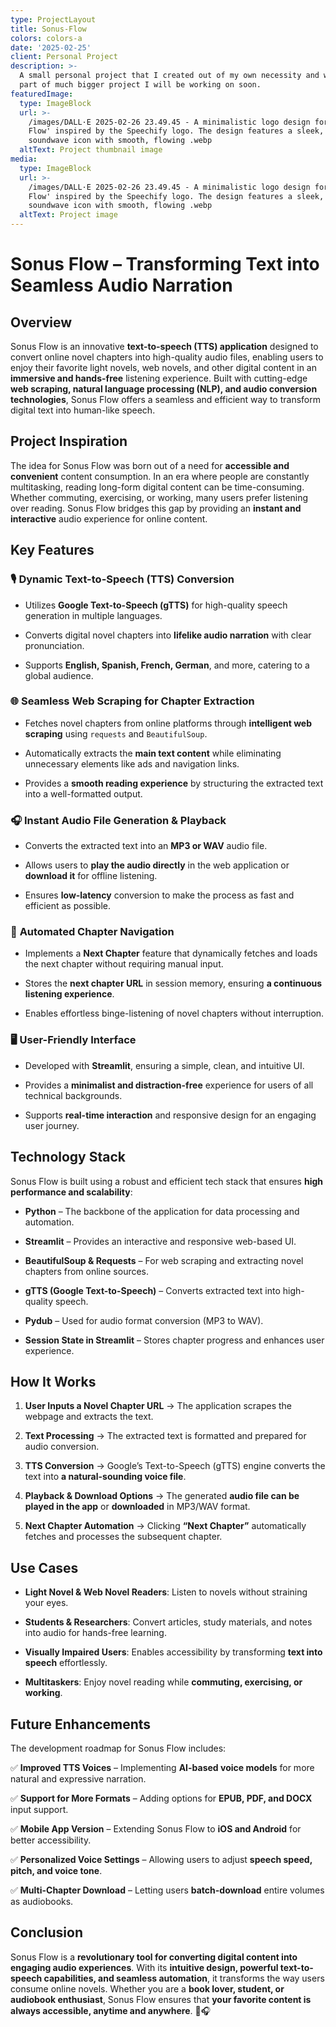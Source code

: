 ```yaml
---
type: ProjectLayout
title: Sonus-Flow
colors: colors-a
date: '2025-02-25'
client: Personal Project
description: >-
  A small personal project that I created out of my own necessity and will be
  part of much bigger project I will be working on soon.
featuredImage:
  type: ImageBlock
  url: >-
    /images/DALL·E 2025-02-26 23.49.45 - A minimalistic logo design for 'Sonus
    Flow' inspired by the Speechify logo. The design features a sleek, abstract
    soundwave icon with smooth, flowing .webp
  altText: Project thumbnail image
media:
  type: ImageBlock
  url: >-
    /images/DALL·E 2025-02-26 23.49.45 - A minimalistic logo design for 'Sonus
    Flow' inspired by the Speechify logo. The design features a sleek, abstract
    soundwave icon with smooth, flowing .webp
  altText: Project image
---
```

# **Sonus Flow – Transforming Text into Seamless Audio Narration**

## **Overview**

Sonus Flow is an innovative **text-to-speech (TTS) application** designed to convert online novel chapters into high-quality audio files, enabling users to enjoy their favorite light novels, web novels, and other digital content in an **immersive and hands-free** listening experience. Built with cutting-edge **web scraping, natural language processing (NLP), and audio conversion technologies**, Sonus Flow offers a seamless and efficient way to transform digital text into human-like speech.

## **Project Inspiration**

The idea for Sonus Flow was born out of a need for **accessible and convenient** content consumption. In an era where people are constantly multitasking, reading long-form digital content can be time-consuming. Whether commuting, exercising, or working, many users prefer listening over reading. Sonus Flow bridges this gap by providing an **instant and interactive** audio experience for online content.

## **Key Features**

### 🎙 **Dynamic Text-to-Speech (TTS) Conversion**

*   Utilizes **Google Text-to-Speech (gTTS)** for high-quality speech generation in multiple languages.

*   Converts digital novel chapters into **lifelike audio narration** with clear pronunciation.

*   Supports **English, Spanish, French, German**, and more, catering to a global audience.

### 🌐 **Seamless Web Scraping for Chapter Extraction**

*   Fetches novel chapters from online platforms through **intelligent web scraping** using `requests` and `BeautifulSoup`.

*   Automatically extracts the **main text content** while eliminating unnecessary elements like ads and navigation links.

*   Provides a **smooth reading experience** by structuring the extracted text into a well-formatted output.

### 🎧 **Instant Audio File Generation & Playback**

*   Converts the extracted text into an **MP3 or WAV** audio file.

*   Allows users to **play the audio directly** in the web application or **download it** for offline listening.

*   Ensures **low-latency** conversion to make the process as fast and efficient as possible.

### 🔄 **Automated Chapter Navigation**

*   Implements a **Next Chapter** feature that dynamically fetches and loads the next chapter without requiring manual input.

*   Stores the **next chapter URL** in session memory, ensuring **a continuous listening experience**.

*   Enables effortless binge-listening of novel chapters without interruption.

### 🖥 **User-Friendly Interface**

*   Developed with **Streamlit**, ensuring a simple, clean, and intuitive UI.

*   Provides a **minimalist and distraction-free** experience for users of all technical backgrounds.

*   Supports **real-time interaction** and responsive design for an engaging user journey.

## **Technology Stack**

Sonus Flow is built using a robust and efficient tech stack that ensures **high performance and scalability**:

*   **Python** – The backbone of the application for data processing and automation.

*   **Streamlit** – Provides an interactive and responsive web-based UI.

*   **BeautifulSoup & Requests** – For web scraping and extracting novel chapters from online sources.

*   **gTTS (Google Text-to-Speech)** – Converts extracted text into high-quality speech.

*   **Pydub** – Used for audio format conversion (MP3 to WAV).

*   **Session State in Streamlit** – Stores chapter progress and enhances user experience.

## **How It Works**

1.  **User Inputs a Novel Chapter URL** → The application scrapes the webpage and extracts the text.

2.  **Text Processing** → The extracted text is formatted and prepared for audio conversion.

3.  **TTS Conversion** → Google’s Text-to-Speech (gTTS) engine converts the text into **a natural-sounding voice file**.

4.  **Playback & Download Options** → The generated **audio file can be played in the app** or **downloaded** in MP3/WAV format.

5.  **Next Chapter Automation** → Clicking **“Next Chapter”** automatically fetches and processes the subsequent chapter.

## **Use Cases**

*   **Light Novel & Web Novel Readers**: Listen to novels without straining your eyes.

*   **Students & Researchers**: Convert articles, study materials, and notes into audio for hands-free learning.

*   **Visually Impaired Users**: Enables accessibility by transforming **text into speech** effortlessly.

*   **Multitaskers**: Enjoy novel reading while **commuting, exercising, or working**.

## **Future Enhancements**

The development roadmap for Sonus Flow includes:

✅ **Improved TTS Voices** – Implementing **AI-based voice models** for more natural and expressive narration.

✅ **Support for More Formats** – Adding options for **EPUB, PDF, and DOCX** input support.

✅ **Mobile App Version** – Extending Sonus Flow to **iOS and Android** for better accessibility.

✅ **Personalized Voice Settings** – Allowing users to adjust **speech speed, pitch, and voice tone**.

✅ **Multi-Chapter Download** – Letting users **batch-download** entire volumes as audiobooks.

## **Conclusion**

Sonus Flow is a **revolutionary tool for converting digital content into engaging audio experiences**. With its **intuitive design, powerful text-to-speech capabilities, and seamless automation**, it transforms the way users consume online novels. Whether you are a **book lover, student, or audiobook enthusiast**, Sonus Flow ensures that **your favorite content is always accessible, anytime and anywhere**. 🚀🎧
